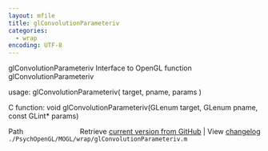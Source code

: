 ```yaml
---
layout: mfile
title: glConvolutionParameteriv
categories:
  - wrap
encoding: UTF-8
---
```


glConvolutionParameteriv  Interface to OpenGL function glConvolutionParameteriv  

usage:  glConvolutionParameteriv( target, pname, params )  

C function:  void glConvolutionParameteriv(GLenum target, GLenum pname, const GLint\* params)  


<div class="code_header" style="text-align:right;">
  <span style="float:left;">Path&nbsp;&nbsp;</span> <span class="counter">Retrieve <a href=
  "https://raw.github.com/Psychtoolbox-3/Psychtoolbox-3/beta/./PsychOpenGL/MOGL/wrap/glConvolutionParameteriv.m">current version from GitHub</a> | View <a href=
  "https://github.com/Psychtoolbox-3/Psychtoolbox-3/commits/beta/./PsychOpenGL/MOGL/wrap/glConvolutionParameteriv.m">changelog</a></span>
</div>
<div class="code">
  <code>./PsychOpenGL/MOGL/wrap/glConvolutionParameteriv.m</code>
</div>
